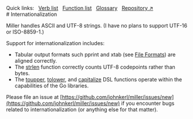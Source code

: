 <!---  PLEASE DO NOT EDIT DIRECTLY. EDIT THE .md.in FILE PLEASE. --->
<div>
<span class="quicklinks">
Quick links:
&nbsp;
<a class="quicklink" href="../reference-verbs/index.html">Verb list</a>
&nbsp;
<a class="quicklink" href="../reference-dsl-builtin-functions/index.html">Function list</a>
&nbsp;
<a class="quicklink" href="../glossary/index.html">Glossary</a>
&nbsp;
<a class="quicklink" href="https://github.com/johnkerl/miller" target="_blank">Repository ↗</a>
</span>
</div>
# Internationalization

Miller handles ASCII and UTF-8 strings. (I have no plans to support UTF-16 or ISO-8859-1.)

Support for internationalization includes:

* Tabular output formats such pprint and xtab (see [File Formats](file-formats.md)) are aligned correctly.
* The [strlen](reference-dsl-builtin-functions.md#strlen) function correctly counts UTF-8 codepoints rather than bytes.
* The [toupper](reference-dsl-builtin-functions.md#toupper), [tolower](reference-dsl-builtin-functions.md#tolower), and [capitalize](reference-dsl-builtin-functions.md#capitalize) DSL functions operate within the capabilities of the Go libraries.

Please file an issue at [https://github.com/johnkerl/miller/issues/new](https://github.com/johnkerl/miller/issues/new) if you encounter bugs related to internationalization (or anything else for that matter).
